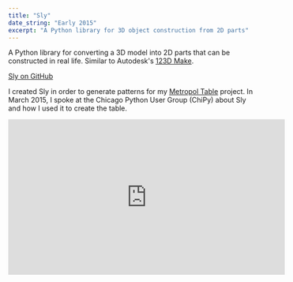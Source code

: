 ```yaml
---
title: "Sly"
date_string: "Early 2015"
excerpt: "A Python library for 3D object construction from 2D parts"
---
```


A Python library for converting a 3D model into 2D parts that can
be constructed in real life.
Similar to Autodesk's [123D Make](http://www.123dapp.com/make).

[Sly on GitHub](https://github.com/meshulam/sly)

I created Sly in order to generate patterns for my [Metropol Table](/projects/metropol-table/) project.
In March 2015, I spoke at the Chicago Python User Group (ChiPy) about Sly and how I used it to create the table.

<iframe width="560" height="315" src="https://www.youtube.com/embed/ib2n2msvVZk" frameborder="0" allowfullscreen></iframe>


